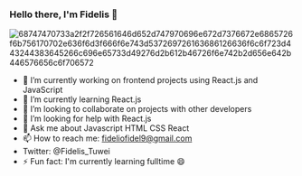 ### Hello there, I'm Fidelis 👋

![68747470733a2f2f726561646d652d747970696e672d7376672e6865726f6b756170702e636f6d3f666f6e743d537269726163686126636f6c6f723d443244383645266c696e65733d49276d2b612b46726f6e742b2d656e642b446576656c6f706572](https://user-images.githubusercontent.com/114683429/217760117-33a40259-3922-4b40-8051-8831dfbd3d27.svg)

- 🔭 I’m currently working on frontend projects using React.js and JavaScript
- 🌱 I’m currently learning React.js
- 👯 I’m looking to collaborate on projects with other developers
- 🤔 I’m looking for help with React.js
- 💬 Ask me about Javascript HTML CSS React
- 📫 How to reach me: fideliofidel9@gmail.com
- Twitter: @Fidelis_Tuwei
- ⚡ Fun fact: I'm currently learning fulltime 😄

